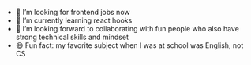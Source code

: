 - 🤔 I’m looking for frontend jobs now
- 🌱 I’m currently learning react hooks
- 👯 I’m looking forward to collaborating with fun people who also have strong technical skills and mindset
- 😄 Fun fact: my favorite subject when I was at school was English, not CS
